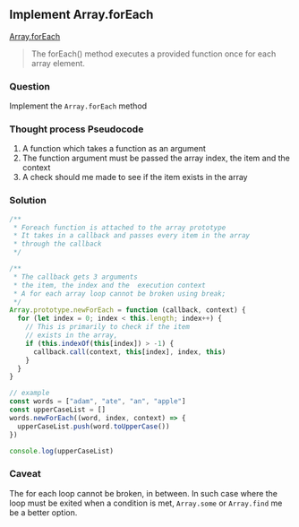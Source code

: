 ## Implement Array.forEach


[Array.forEach]("https://developer.mozilla.org/en-US/docs/Web/JavaScript/Reference/Global_Objects/Array/forEach") 

>The forEach() method executes a provided function once for each array element.

### Question
Implement the `Array.forEach` method

### Thought process Pseudocode
1. A function which takes a function as an argument
2. The function argument must be passed the array index, the item and the context
3. A check should me made to see if the item exists in the array

### Solution
```javascript
/**
 * Foreach function is attached to the array prototype
 * It takes in a callback and passes every item in the array
 * through the callback
 */

/**
 * The callback gets 3 arguments
 * the item, the index and the  execution context
 * A for each array loop cannot be broken using break;
 */
Array.prototype.newForEach = function (callback, context) {
  for (let index = 0; index < this.length; index++) {
    // This is primarily to check if the item
    // exists in the array, 
    if (this.indexOf(this[index]) > -1) {
      callback.call(context, this[index], index, this)
    }
  }
}

// example
const words = ["adam", "ate", "an", "apple"]
const upperCaseList = []
words.newForEach((word, index, context) => {
  upperCaseList.push(word.toUpperCase())
})

console.log(upperCaseList)

``` 

### Caveat
The for each loop cannot be broken, in between. In such case where the loop must be exited when a condition is met, `Array.some` or `Array.find` me be a better option.